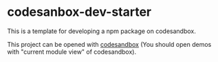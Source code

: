 # codesanbox-dev-starter

This is a template for developing a npm package on codesandbox.

This project can be opened with [codesandbox](https://codesandbox.io/s/github/csr632/codesandbox-workspace/tree/master/workspace?module=%2Fdemos%2Fdemo2%2Findex.tsx&moduleview=1) (You should open demos with "current module view" of codesandbox).
